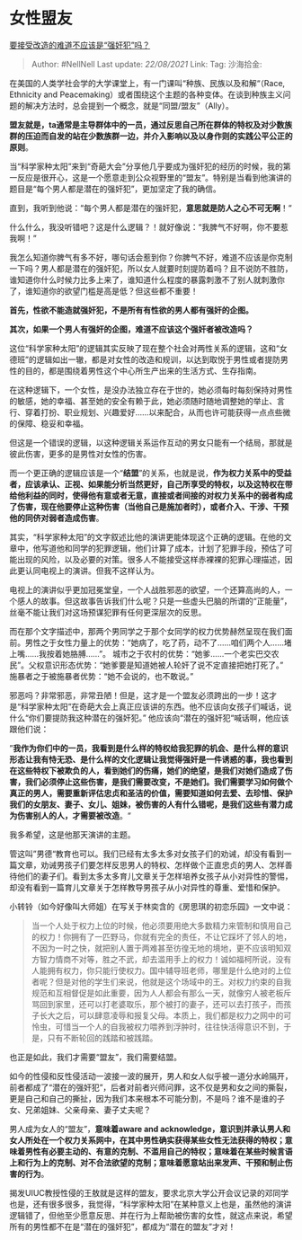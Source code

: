 # 女性盟友

[要接受改造的难道不应该是“强奸犯”吗？](https://zhuanlan.zhihu.com/p/35479566)

> Author: #NellNell
> Last update: *22/08/2021*
> Link:
> Tag:
> 沙海拾金:

在美国的人类学社会学的大学课堂上，有一门课叫“种族、民族以及和解“（Race, Ethnicity and Peacemaking）或者围绕这个主题的各种变体。在谈到种族主义问题的解决方法时，总会提到一个概念，就是“同盟/盟友”（Ally）。

**盟友就是，ta通常是主导群体中的一员，通过反思自己所在群体的特权及对少数族群的压迫而自发的站在少数族群一边，并介入影响以及以身作则的实践公平公正的原则**。

当“科学家种太阳”来到“奇葩大会”分享他几乎要成为强奸犯的经历的时候，我的第一反应是很开心，这是一个愿意走到公众视野里的“盟友”。特别是当看到他演讲的题目是“每个男人都是潜在的强奸犯”，更加坚定了我的确信。

直到，我听到他说：“每个男人都是潜在的强奸犯，**意思就是防人之心不可无啊**！“

什么什么，我没听错吧？这是什么逻辑？！就好像说：“我脾气不好啊，你不要惹我啊！”

我怎么知道你脾气有多不好，哪句话会惹到你？你脾气不好，难道不应该是你克制一下吗？男人都是潜在的强奸犯，所以女人就要时刻提防着吗？且不说防不胜防，谁知道你什么时候力比多上来了，谁知道什么程度的暴露刺激不了别人就刺激你了，谁知道你的欲望门槛是高是低？但这些都不重要！

**首先，性欲不能造就强奸犯，不是所有有性欲的男人都有强奸的企图。**

**其次，如果一个男人有强奸的企图，难道不应该这个强奸者被改造吗？**

这位“科学家种太阳”的逻辑其实反映了现在整个社会对两性关系的逻辑，这和“女德班”的逻辑如出一辙，都是对女性的改造和规训，以达到取悦于男性或者提防男性的目的，都是围绕着男性这个中心所生产出来的生活方式、生存指南。

在这种逻辑下，一个女性，是没办法独立存在于世的，她必须每时每刻保持对男性的敏感，她的幸福、甚至她的安全有赖于此，她必须随时随地调整她的举止、言行、穿着打扮、职业规划、兴趣爱好……以来配合，从而也许可能获得一点点些微的保障、稳妥和幸福。

但这是一个错误的逻辑，以这种逻辑关系运作互动的男女只能有一个结局，那就是彼此伤害，更多的是男性对女性的伤害。

而一个更正确的逻辑应该是一个“**结盟**”的关系，也就是说，**作为权力关系中的受益者，应该承认、正视、如果能分析当然更好，自己所享受的特权，以及这特权在带给他利益的同时，使得他有意或者无意，直接或者间接的对权力关系中的弱者构成了伤害，现在他要停止这种伤害（当他自己是施加者时），或者介入、干涉、干预他的同侪对弱者造成伤害**。

其实，“科学家种太阳”的文字叙述比他的演讲更能体现这个正确的逻辑。在他的文章中，他写道他和同学的犯罪逻辑，他们计算了成本，计划了犯罪手段，预估了可能出现的风险，以及必要的对策。很多人不能接受这样赤裸裸的犯罪心理描述，因此更认同电视上的演讲。但我不这样认为。

电视上的演讲似乎更加冠冕堂皇，一个人战胜邪恶的欲望，一个还算高尚的人，一个感人的故事。但这故事告诉我们什么呢？只是一些虚头巴脑的所谓的“正能量”，丝毫不能让我们对这场预谋犯罪有任何更深层次的反思。

而在那个文字描述中，那两个男同学之于那个女同学的权力优势赫然呈现在我们面前。男性之于女性力量上的优势：“她病了，吃了药，动不了……咱们两个人……堵上嘴……我按着她胳膊……”。 城市之于农村的优势：“她爹……一个老实巴交农民”。父权意识形态优势：“她爹要是知道她被人轮奸了说不定直接把她打死了。” 施暴者之于被施暴者优势：“她不会说的，也不敢说。”

邪恶吗？非常邪恶，非常丑陋！但是，这才是一个盟友必须跨出的一步！这才是“科学家种太阳”在奇葩大会上真正应该讲的东西。他不应该向女孩子们喊话，说什么“你们要提防我这种潜在的强奸犯。” 他应该向“潜在的强奸犯“喊话啊，他应该跟他们说：

”**我作为你们中的一员，我看到是什么样的特权给我犯罪的机会、是什么样的意识形态让我有恃无恐、是什么样的文化逻辑让我觉得强奸是一件诱惑的事，我也看到在这些特权下被欺负的人，看到她们的伤痛，她们的绝望，是我们对她们造成了伤害，我们必须停止这些伤害，是我们需要改变，不是她们。我们需要学习如何做个真正的男人，需要重新评估忠贞和圣洁的价值，需要知道如何去爱、去珍惜、保护我们的女朋友、妻子、女儿、姐妹，被伤害的人有什么错呢，是我们这些有潜力成为伤害别人的人，才需要被改造**。“

我多希望，这是他那天演讲的主题。

管这叫”男德“教育也可以。我们已经有太多太多对女孩子们的劝诫，却没有看到一篇文章，劝诫男孩子们要怎样反思男人的特权、怎样做个正直忠贞的男人、怎样善待他们的妻子们。看到太多太多育儿文章关于怎样培养女孩子从小对异性的警惕，却没有看到一篇育儿文章关于怎样教导男孩子从小对异性的尊重、爱惜和保护。

小转铃（如今好像叫大师姐）在写关于林奕含的《房思琪的初恋乐园》一文中说：

> 当一个人处于权力上位的时候，他必须要用绝大多数精力来管制和慎用自己的权力！你拥有了一匹野马，你就有完全的责任，不让它踩坏了邻人的地，不因为一时之快，就把别人置于两难甚至彷徨无地的境地，更不应该明知双方智力情商不对等，胜之不武，却去滥用手上的权力！诚如福柯所说，没有人能拥有权力，你只能行使权力。国中辅导班老师，哪里是什么绝对的上位者呢？但是对他的学生们来说，他就是这个场域中的王。对权力约束的自我规范和互相督促是如此重要，因为人人都会有那么一天，就像穷人被老板斥骂回到家里，还可以打老婆取乐，那个被打的妻子，还可以去打孩子，而孩子长大之后，可以肆意凌辱和报复父母。本质上，我们都是权力之网中的可怜虫，可惜当一个人的自我被权力喂养到浮肿时，往往快活得意识不到，于是，只有不断轮回的践踏和被践踏。

也正是如此，我们才需要“盟友”，我们需要结盟。

如今的性侵和反性侵活动一波接一波的展开，男人和女人似乎被一道分水岭隔开，前者都成了“潜在的强奸犯”，后者对前者兴师问罪，这不仅是男和女之间的撕裂，更是自己和自己的撕扯，因为我们本来根本不可能分割，不是吗？谁不是谁的子女、兄弟姐妹、父亲母亲、妻子丈夫呢？

男人成为女人的“盟友”，**意味着aware and acknowledge，意识到并承认男人和女人所处在一个权力关系网中，在其中男性确实获得某些女性无法获得的特权；意味着男性有必要主动的、有意的克制、不滥用自己的特权；意味着在某些时候言语上和行为上的克制、对不合法欲望的克制；意味着愿意站出来发声、干预和制止伤害的行为**。

揭发UIUC教授性侵的王敖就是这样的盟友，要求北京大学公开会议记录的邓同学也是，还有很多很多，我觉得，“科学家种太阳”在某种意义上也是，虽然他的演讲逻辑错了，但他至少愿意反思、并在行为上帮助被伤害的女性，就这点来说，希望所有的男性都不在是“潜在的强奸犯”，都成为“潜在的盟友”才对！
